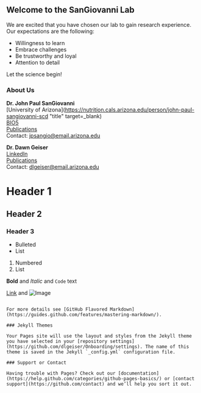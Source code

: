 ## Welcome to the SanGiovanni Lab

We are excited that you have chosen our lab to gain research experience. Our expectations are the following:

- Willingness to learn
- Embrace challenges
- Be trustworthy and loyal
- Attention to detail

Let the science begin!

### About Us

**Dr. John Paul SanGiovanni**  
[University of Arizona](https://nutrition.cals.arizona.edu/person/john-paul-sangiovanni-scd "title" target=_blank)  
[BIO5](https://bio5.org/people/john-paul-sangiovanni)  
[Publications](https://scholar.google.com/citations?hl=en&user=sjEmfAUAAAAJ)    
Contact: <jpsangio@email.arizona.edu>  

**Dr. Dawn Geiser**  
[LinkedIn](https://www.linkedin.com/in/dawn-geiser-phd-97272318/)    
[Publications](https://www.ncbi.nlm.nih.gov/myncbi/1DYWigGY0WS5p/bibliography/public/)    
Contact: <dlgeiser@email.arizona.edu>

# Header 1
## Header 2
### Header 3

- Bulleted
- List

1. Numbered
2. List

**Bold** and _Italic_ and `Code` text

[Link](url) and ![Image](src)
```

For more details see [GitHub Flavored Markdown](https://guides.github.com/features/mastering-markdown/).

### Jekyll Themes

Your Pages site will use the layout and styles from the Jekyll theme you have selected in your [repository settings](https://github.com/dlgeiser/Onboarding/settings). The name of this theme is saved in the Jekyll `_config.yml` configuration file.

### Support or Contact

Having trouble with Pages? Check out our [documentation](https://help.github.com/categories/github-pages-basics/) or [contact support](https://github.com/contact) and we’ll help you sort it out.
